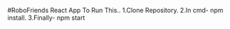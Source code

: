 #RoboFriends React App
To Run This..
1.Clone Repository.
2.In cmd- npm install.
3.Finally- npm start
